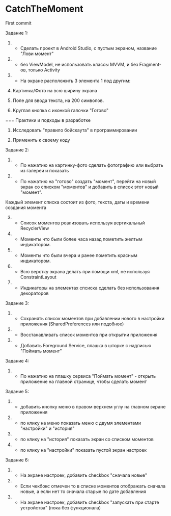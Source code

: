 # CatchTheMoment
First commit

Задание 1:
1. + Сделать проект в Android Studio, с пустым экраном, название "Лови момент"

2. - без ViewModel, не использовать классы MVVM, и без Fragment-ов, только Activity

3. + На экране расположить 3 элемента 1 под другим:

1. Картинка/Фото на всю ширину экрана

2. Поле для ввода текста, на 200 символов.

3. Круглая кнопка с иконкой галочки "Готово"

=== Практики и подходы в разработке

1. Исследовать "правило бойскаута" в программировании

2. Применить к своему коду
   
Задание 2:

1. + По нажатию на картинку-фото сделать фотографию или выбрать из галереи и показать

2. + По нажатию на "готово" создать "момент", перейти на новый экран со списком "моментов" и добавить в список этот новый "момент".

Каждый элемент списка состоит из фото, текста, даты и времени создания момента

3. + Список моментов реализовать используя вертикальный RecyclerView

4. + Моменты что были более часа назад пометить желтым индикатором.

5. + Моменты что были вчера и ранее пометить красным индикатором.

6. - Всю верстку экрана делать при помощи xml, не используя ConstraintLayout

7. - Индикаторы на элементах спсиска сделать без использования декораторов

Задание 3:

1. + Сохранять список моментов при добавлении нового в настройки приложения (SharedPreferences или подобное)

2. + Восстанавливать список моментов при открытии приложения

3. + Добавить Foreground Service, плашка в шторке с надписью "Поймать момент"

Задание 4:

1. + По нажатию на плашку сервиса "Поймать момент" - открыть приложение на главной странице, чтобы сделать момент

Задание 5:

1. + добавить кнопку меню в правом верхнем углу на главном экране приложения

2. + по клику на меню показать меню с двумя элементами "настройки" и "история"

3. + по клику на "история" показать экран со списком моментов

4. + по клику на "настройки" показать пустой экран настроек

 Задание 6:

1. + На экране настроек, добавить checkbox "сначала новые"

2. + Если чекбокс отмечен то в списке моментов отображать сначала новые, а если нет то сначала старые по дате добавления

3. + На экране настроек, добавить checkbox "запускать при старте устройства" (пока без функционала)

